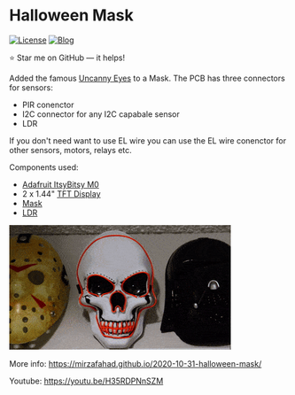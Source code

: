 # Halloween Mask
[![License](https://img.shields.io/badge/license-MIT-red)](https://opensource.org/licenses/MIT)
[![Blog](https://img.shields.io/badge/blog-post-yellow)](https://mirzafahad.github.io/2020-10-31-halloween-mask/)

:star: Star me on GitHub — it helps!

Added the famous [Uncanny Eyes](https://learn.adafruit.com/animated-electronic-eyes) to a Mask. The PCB has three connectors for sensors:
- PIR conenctor
- I2C connector for any I2C capabale sensor
- LDR 

If you don't need want to use EL wire you can use the EL wire conenctor for other sensors, motors, relays etc.

Components used:
- [Adafruit ItsyBitsy M0](https://www.adafruit.com/product/3727)
- 2 x 1.44" [TFT Display](https://tinyurl.com/y4xz52jo)
- [Mask](https://tinyurl.com/y5uo26v6)
- [LDR](https://www.adafruit.com/product/161) 

![Mask in action](/img/halloween.gif)

More info: https://mirzafahad.github.io/2020-10-31-halloween-mask/

Youtube: https://youtu.be/H35RDPNnSZM
